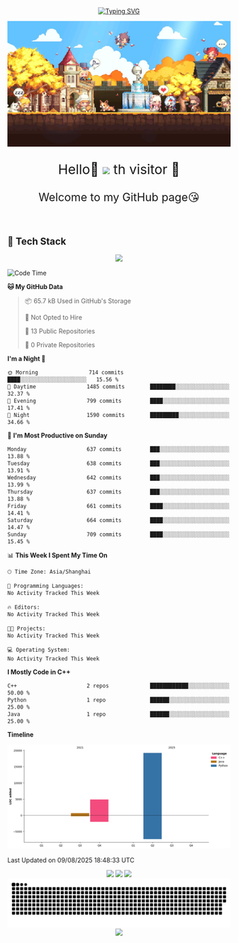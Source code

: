 <!-- 打字机  -->
<div align="center">
  <a href="https://www.cnblogs.com/sarexpine/">
    <img src="https://readme-typing-svg.demolab.com?font=Great+Vibes&size=40&pause=1000&color=008CD4&vCenter=true&width=570&height=55&lines=Some+birds+aren't+meant+to+be+caged%2C+that's+all.;Their+feathers+are+just+too+bright" alt="Typing SVG" />
  </a>
</div>

<!-- 头图 -->
![](image/image.png)

<!-- 欢迎语句 -->
<p align="center" style="font-size:30px;">Hello👋 <img src="https://profile-counter.glitch.me/MagicCD/count.svg" /> th visitor 🥰
</p>
<p align="center" style="font-size:25px">Welcome to my GitHub page😘
</p>

<br/>

<!-- 关于我 -->
## 🚀 Tech Stack

<div align="center">
  <img src="https://skillicons.dev/icons?i=linux,git,docker,kubernetes,cpp,python,typescript,qt,visualstudio,obsidian&theme=light" height="60"/>
</div>

<!-- Github Readme stats -->
<!--START_SECTION:waka-->
![Code Time](http://img.shields.io/badge/Code%20Time-122%20hrs%2034%20mins-blue)

**🐱 My GitHub Data** 

> 📦 65.7 kB Used in GitHub's Storage 
 > 
> 🚫 Not Opted to Hire
 > 
> 📜 13 Public Repositories 
 > 
> 🔑 0 Private Repositories 
 > 
**I'm a Night 🦉** 

```text
🌞 Morning                714 commits         ████░░░░░░░░░░░░░░░░░░░░░   15.56 % 
🌆 Daytime                1485 commits        ████████░░░░░░░░░░░░░░░░░   32.37 % 
🌃 Evening                799 commits         ████░░░░░░░░░░░░░░░░░░░░░   17.41 % 
🌙 Night                  1590 commits        █████████░░░░░░░░░░░░░░░░   34.66 % 
```
📅 **I'm Most Productive on Sunday** 

```text
Monday                   637 commits         ███░░░░░░░░░░░░░░░░░░░░░░   13.88 % 
Tuesday                  638 commits         ███░░░░░░░░░░░░░░░░░░░░░░   13.91 % 
Wednesday                642 commits         ███░░░░░░░░░░░░░░░░░░░░░░   13.99 % 
Thursday                 637 commits         ███░░░░░░░░░░░░░░░░░░░░░░   13.88 % 
Friday                   661 commits         ████░░░░░░░░░░░░░░░░░░░░░   14.41 % 
Saturday                 664 commits         ████░░░░░░░░░░░░░░░░░░░░░   14.47 % 
Sunday                   709 commits         ████░░░░░░░░░░░░░░░░░░░░░   15.45 % 
```


📊 **This Week I Spent My Time On** 

```text
🕑︎ Time Zone: Asia/Shanghai

💬 Programming Languages: 
No Activity Tracked This Week

🔥 Editors: 
No Activity Tracked This Week

🐱‍💻 Projects: 
No Activity Tracked This Week

💻 Operating System: 
No Activity Tracked This Week
```

**I Mostly Code in C++** 

```text
C++                      2 repos             ████████████░░░░░░░░░░░░░   50.00 % 
Python                   1 repo              ██████░░░░░░░░░░░░░░░░░░░   25.00 % 
Java                     1 repo              ██████░░░░░░░░░░░░░░░░░░░   25.00 % 
```



**Timeline**

![Lines of Code chart](https://raw.githubusercontent.com/MagicCD/MagicCD/main/assets/bar_graph.png)


 Last Updated on 09/08/2025 18:48:33 UTC
<!--END_SECTION:waka-->

<div align="center">

  <!-- GitHub Readme Stats：总览（浅色主题+无边框） -->
  <img src="https://github-readme-stats.vercel.app/api?username=MagicCD&show_icons=true&theme=default&hide_title=true&hide_border=true&count_private=true&include_all_commits=true" height="160" />

  <!-- 语言分布（圆环浅色） -->
  <img src="https://github-readme-stats.vercel.app/api/top-langs/?username=MagicCD&layout=donut&theme=default&hide_border=true" height="160" />

  <!-- 连续打卡（Week Streak，明亮主题） -->
  <img src="https://streak-stats.demolab.com?user=MagicCD&theme=default&hide_border=true&mode=weekly" height="160"/>
</div>

<!-- 热力图Snake -->
<div align="center">
  <!-- 贡献蛇动效（视觉亮点） -->
  <img src="https://raw.githubusercontent.com/MagicCD/MagicCD/output/github-contribution-grid-snake.svg" />
</div>

<!-- 贡献趋势图 -->

<div align="center">
    <img src="https://github-readme-activity-graph.vercel.app/graph?username=MagicCD&theme=github-compact" />
</div>
